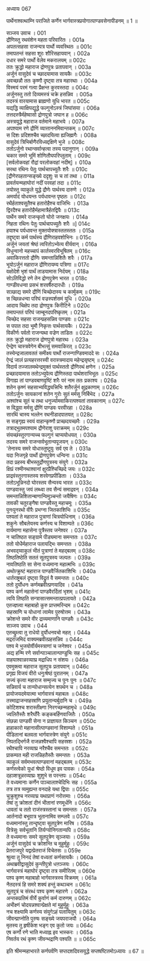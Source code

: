 अध्यायः 067

पार्थेनाश्वत्थाम्नि पराजिते कर्णेन भार्गवास्त्रप्रयोगात्पाण्डवसेनापीडनम् ॥ 1 ॥

सञ्जय उवाच ।	001  
द्रौणिस्तु रथवंशेन महता परिवारितः ।	001a  
अपतत्सहसा राजन्यत्र पार्थो व्यवस्थितः ॥	001c  
तमापतन्तं सहसा शूरः शौरिसहायवान् ।	002a  
दधार समरे पार्थो वेलेव मकरालयम् ॥	002c  
ततः क्रुद्धो महाराज द्रोणपुत्रः प्रतापवान् ।	003a  
अर्जुनं वासुदेवं च च्छादयामास सायकैः ॥	003c  
अवच्छन्नौ ततः कृष्णौ दृष्ट्वा तत्र महारथाः ।	004a  
विस्मयं परमं गत्वा प्रैक्षन्त कुरवस्तदा ॥	004c  
अर्जुनस्तु ततो दिव्यमस्त्रं चक्रे हसन्निव ।	005a  
तदस्त्रं वारयामास ब्राह्मणो युधि भारत ॥	005c  
यद्यद्धि व्याक्षिपद्युद्धे फल्गुनोऽस्त्रं जिघांसया ।	006a  
तत्तदस्त्रैर्महेष्वासो द्रोणपुत्रो जघान ह ॥	006c  
अस्त्रयुद्धे महाराज वर्तमाने महाभये ।	007a  
अपश्याम रणे द्रौणिं व्यात्ताननमिवान्तकम् ॥	007c  
स दिशः प्रदिशश्चैव च्छादयित्वा ह्यजिह्मगैः ।	008a  
वासुदेवं त्रिभिर्बाणैरविध्यद्दक्षिणे भुजे ॥	008c  
ततोऽर्जुनो रथान्सर्वान्हत्वा तस्य पदानुगान् ।	009a  
चकार समरे भूमिं शोणितौघपरिप्लुताम् ।	009c  
[सर्वलोकवहां रौद्रां परलोकवहां नदीम्] ॥	010a  
सरथा रथिनः पेतुः पार्थचापच्युतैः शरैः ॥	010c  
[द्रौणेरपहतान्सङ्ख्ये ददृशुः स च तां तथा ।	011a  
प्रावर्तयन्महाघोरां नदीं परवहां तदा ॥	011c  
तयोस्तु व्याकुले युद्धे द्रौणेः पार्थस्य दारुणे ।	012a  
अमर्यादं योधयन्तः पर्यधावन्त पृष्ठतः ॥	012c  
रथैर्हताश्वसूतैश्च हतारोहैश्च वाजिभिः ।	013a  
द्विरदैश्च हतारोहैर्महामात्रैर्हतद्विपैः ॥	013c  
पार्थेन समरे राजन्कृतो घोरो जनक्षयः ।	014a  
निहता रथिनः पेतुः पार्थचापच्युतैः शरैः ॥]	014c  
हयाश्च पर्यधावन्त मुक्तयोक्त्रास्ततस्ततः ।	015a  
तद्दृष्ट्वा कर्म पार्थस्य द्रौणिराहवशोभिनः ॥	015c  
अर्जुनं जयतां श्रेष्ठं त्वरितोऽभ्येत्य वीर्यवान् ।	016a  
विधुन्वानो महच्चापं कार्तस्वरविभूषितम् ॥	016c  
अवाकिरत्ततो द्रौणिः समन्तान्निशितैः शरैः ।	017a  
भूयोऽर्जुनं महाराज द्रौणिरायम्य पत्रिणा ॥	017c  
वक्षोदेशे भृशं पार्थं ताडयामास निर्दयम् ।	018a  
सोऽतिविद्धो रणे तेन द्रोणपुत्रेण भारत ॥	018c  
गाण्डीवधन्वा प्रसभं शरवर्षैरुदारधीः ।	019a  
सञ्छाद्य समरे द्रौणिं चिच्छेदास्य च कार्मुकम् ॥	019c  
स च्छिन्नधन्वा परिघं वज्रस्पर्शसमं युधि ।	020a  
आदाय चिक्षेप तदा द्रोणपुत्रः किरीटिने ॥	020c  
तमापन्ततं परिघं जाम्बूनदपरिष्कृतम् ।	021a  
चिच्छेद सहसा राजन्प्रहसन्निव पाण्डवः ॥	021c  
स पपात तदा भूमौ निकृत्तः पार्थसायकैः ।	022a  
विकीर्णः पर्वतो राजन्यथा वज्रेण ताडितः ॥	022c  
ततः क्रुद्धो महाराज द्रोणपुत्रो महारथः ।	023a  
ऐन्द्रेण चास्त्रवेगेन बीभत्सुं समवाकिरत् ॥	023c  
तस्येन्द्रजालावततं समीक्ष्य पार्थो राजन्गाण्डिवमाददे सः ।	024a  
ऐन्द्रं जालं प्रत्यहरत्तरस्वी वरास्त्रमादाय महेन्द्रसृष्टम् ॥	024c  
विदार्य तज्जालमथेन्द्रमुक्तं पार्थस्ततो द्रौणिरथं क्षणेन ।	025a  
प्रच्छादयामास ततोऽभ्युपेत्य द्रौणिस्तदा पार्थशराभिभूतः ॥	025c  
विगाह्य तां पाण्डवबाणवृष्टिं शरैः परं नाम ततः प्रकाश्य ।	026a  
शतेन कृष्णं सहसाभ्यविद्ध्यत्त्रिभिः शतैरर्जुनं क्षुद्रकाणाम् ॥	026c  
ततोऽर्जुनः सायकानां शतेन गुरोः सुतं मर्मसु निर्बिभेद ।	027a  
अश्वांश्च सूतं च तथा धनुर्ज्यामवाकिरत्पश्यतां तावकानाम् ॥	027c  
स विद्ध्वा मर्मसु द्रौणिं पाण्डवः परवीरहा ।	028a  
सारथिं चास्य भल्लेन रथनीडादपातयत् ॥	028c  
स सङ्गृह्य स्वयं वाहान्कृष्णौ प्राच्छदयच्छरैः ।	029a  
तत्राद्भुतमपश्याम द्रौणेराशु पराक्रमम् ॥	029c  
संयच्छंस्तुरगान्यच्च फल्गुनं चाप्ययोधयत् ।	030a  
तदस्य समरे राजन्सर्वभूतान्यपूजयन् ॥	030c  
\'तेनास्य समरे योधास्तुष्टुवुः सर्व एव ते ।	031a  
यदा निजगृहे पार्थो द्रोणपुत्रेण धन्विना ॥	031c  
तदा प्रहस्य बीभस्तुर्द्रोणपुत्रस्य संयुगे ।	032a  
क्षिप्रं रश्मीनथाश्वानां क्षुरप्रैश्चिच्छिदे जयः ॥	032c  
प्राद्रवंस्तुरगास्तस्य शरवेगप्रपीडिताः ।	033a  
ततोऽभून्निनदो घोरस्तव सैन्यस्य भारत ॥	033c  
पाण्डवास्तु जयं लब्ध्वा तव सैन्यं समाद्रवन् ।	034a  
समन्तान्निशितान्बाणान्विमुञ्चन्तो जयैषिणः ॥	034c  
तावकी चतुरङ्गैषा पाण्डवैस्तु महाचमूः ।	035a  
पुनःपुनरथो वीरैः प्रभग्ना जितकाशिभिः ॥	035c  
पश्यतां ते महाराज पुत्राणां चित्रयोधिनाम् ।	036a  
शकुनेः सौबलेयस्य कर्णस्य च विशाम्पते ॥	036c  
वार्यमाणा महासेना पुत्रैस्तव जनेश्वर ।	037a  
न चातिष्ठत सङ्ग्रामे पीड्यमाना समन्ततः ॥	037c  
ततो योधैर्महाराज पलायद्भिः समन्ततः ।	038a  
अभवद्य्वाकुलं भीतं पुत्राणां ते महद्बलम् ॥	038c  
तिष्ठतिष्ठेति सततं सूतपुत्रस्य जल्पतः ।	039a  
नावतिष्ठति सा सेना वध्यमाना महात्मभिः ॥	039c  
अथोत्क्रुष्टं महाराज पाण्डवैर्जितकाशिभिः ।	040a  
धार्तराष्ट्रबलं दृष्ट्वा विद्रुतं वै समन्ततः ॥	040c  
ततो दुर्योधनः कर्णमब्रवीत्प्रणयादिव ।	041a  
पश्य कर्ण महासेनां पाण्डवैरर्दितां भृशम् ॥	041c  
त्वयि तिष्ठति सन्त्रासात्समन्तात्प्रपलायते ।	042a  
एतज्ज्ञत्वा महाबाहो कुरु प्राप्तमरिन्दम ॥	042c  
सहस्राणि च योधानां त्वामेव पुरुषोत्तम ।	043a  
क्रोशन्ते समरे वीर द्राव्यमाणानि पाण्डवैः ॥	043c  
सञ्जय उवाच ।	044  
एतच्छ्रुत्वा तु राधेयो दुर्योधनवचो महत् ।	044a  
मद्रराजमिदं वाक्यमब्रवीत्प्रहसन्निव ॥	044c  
पश्य मे भुजयोर्वीर्यमस्त्राणां च जनेश्वर ।	045a  
अद्य हन्मि रणे सर्वान्पाञ्चालान्पाण्डुभिः सह ॥	045c  
वाहयाश्वान्नरव्याघ्र मद्राधिप न संशयः ।	046a  
एवमुक्त्वा महाराज सूतपुत्रः प्रतापवान् ॥	046c  
प्रगृह्य विजयं वीरो धनुःश्रेष्ठं पुरातनम् ।	047a  
सज्यं कृत्वा महाराज सम्मृज्य च पुनः पुनः ॥	047c  
सन्निवार्य च तान्योधान्सत्येन शपथेन च ।	048a  
प्रायोजयदमेयात्मा भार्गवास्त्रं महाबलः ॥	048c  
तस्माद्राजन्सहस्राणि प्रयुतान्यर्बुदानि च ।	049a  
कोटिशश्च शरास्तीक्ष्णा निरगच्छन्महामृधे ॥	049c  
ज्वलितैस्तैः शरैर्घोरैः कङ्कबर्हिणवाजितैः ।	050a  
संछन्ना पाण्डवी सेना न प्राज्ञायत किञ्चन ॥	050c  
हाहाकारो महानासीत्पाण्डवानां विशाम्पते ।	051a  
पीडितानां बलवता भार्गवास्त्रेण संयुगे ॥	051c  
निपतद्भिर्गजै राजन्नश्वैश्चापि सहस्रशः ।	052a  
रथैश्चापि नरव्याघ्र नरैश्चैव समन्ततः ॥	052c  
प्राकम्पत मही राजन्निहतैस्तैः समन्ततः ।	053a  
व्याकुलं सर्वमभवत्पाण्डवानां महद्बलम् ॥	053c  
कर्णस्त्वेको युधां श्रेष्ठो विधूम इव पावकः ।	054a  
दहञ्शत्रून्नरव्याघ्रः शुशुभे स परन्तपः ॥	054c  
ते वध्यमानाः कर्णेन पाञ्चालाश्चेदिभिः सह ।	055a  
तत्र तत्र व्यमुह्यन्त वनदाहे यथा द्विपाः ॥	055c  
चुक्रुशुश्च नरव्याघ्र यथाप्राणं नरोत्तमाः ।	056a  
तेषां तु क्रोशतां दीनं भीतानां रणमूर्धनि ॥	056c  
धावतां च ततो राजंस्त्रस्तानां च समन्ततः ।	057a  
आर्तनादो बभूवात्र भूतानामिव सम्प्लवे ॥	057c  
वध्यमानांस्तु तान्दृष्ट्वा सूतपुत्रेण मारिष ।	058a  
वित्रेसुः सर्वभूतानि तिर्यग्योनिगतान्यपि ॥	058c  
ते वध्यमानाः समरे सूतपुत्रेण सृञ्जयाः ।	059a  
अर्जुनं वासुदेवं च क्रोशन्ति च मुहुर्मुहुः ।	059c  
प्रेतराजपुरे यद्वत्प्रेतराजं विचेतसः ॥	059e  
श्रुत्वा तु निनदं तेषां वध्यतां कर्णसायकैः ।	060a  
अथाब्रवीद्वासुदेवं कुन्तीपुत्रो धऩञ्जयः ।	060c  
भार्गवास्त्रं महाघोरं दृष्ट्वा तत्र समीरितम् ॥	060e  
पश्य कृष्ण महाबाहो भार्गवास्त्रस्य विक्रमम् ।	061a  
नैतदस्त्रं हि समरे शक्यं हन्तुं कथञ्चन ॥	061c  
सूतपुत्रं च संरब्धं पश्य कृष्ण महारणे ।	062a  
अन्तकप्रतिमं वीर्ये कुर्वाणं कर्म दारुणम् ॥	062c  
अभीक्ष्णं चोदयन्नश्वान्प्रेक्षते मां मुहुर्मुहुः ।	063a  
नच शक्ष्यामि कर्णस्य संयुगेऽहं पलायितुम् ॥	063c  
जीवन्प्राप्नोति पुरुषः सङ्ख्ये जयपराजयौ ।	064a  
मृतस्य तु हृषीकेश भङ्ग एव कुतो जयः ॥	064c  
एष कर्णो रणे भाति मध्याह्न इव भास्करः ।	065a  
निवर्तय रथं कृष्ण जीवन्भद्राणि पश्यति ॥ ॥	065c  

इति श्रीमन्महाभारते कर्णपर्वणि सप्तदशदिवसयुद्धे सप्तषष्टितमोऽध्यायः ॥ 67 ॥
